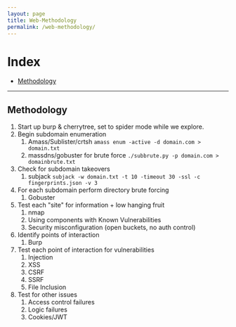 ```yaml
---
layout: page
title: Web-Methodology
permalink: /web-methodology/
---
```


# Index
* [Methodology](#methodology)

---

## Methodology

1. Start up burp & cherrytree, set to spider mode while we explore.
2. Begin subdomain enumeration
    1. Amass/Sublister/crtsh 
        `amass enum -active -d domain.com > domain.txt`
    2. massdns/gobuster for brute force
        `./subbrute.py -p domain.com > domainbrute.txt`
3. Check for subdomain takeovers
    1. subjack
        `subjack -w domain.txt -t 10 -timeout 30 -ssl -c fingerprints.json -v 3`
3. For each subdomain perform directory brute forcing
    1. Gobuster
4. Test each "site" for information + low hanging fruit
    1. nmap
    2. Using components with Known Vulnerabilities
    3. Security misconfiguration (open buckets, no auth control)
5. Identify points of interaction
    1. Burp
6. Test each point of interaction for vulnerabilities
    1. Injection
    2. XSS
    3. CSRF
    4. SSRF
    5. File Inclusion
7. Test for other issues
    1. Access control failures
    2. Logic failures
    3. Cookies/JWT
